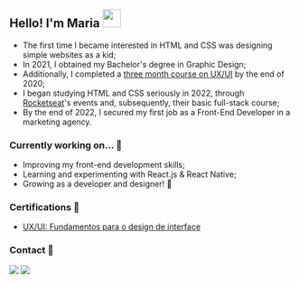 <h2>Hello! I'm Maria <img src="https://media.giphy.com/media/hvRJCLFzcasrR4ia7z/giphy.gif" width="32" ></h2>
<ul>
  <li>The first time I became interested in HTML and CSS was designing simple websites as a kid;</li>
  <li>In 2021, I obtained my Bachelor's degree in Graphic Design;</li>
  <li>Additionally, I completed a <a href="https://www.coursera.org/account/accomplishments/certificate/K9MS9UMFVCET">three month course on UX/UI</a> by the end of 2020;</li>
  <li>I began studying HTML and CSS seriously in 2022, through <a href="https://www.rocketseat.com.br">Rocketseat</a>'s events and, subsequently, their basic full-stack course;</li>
  <li>By the end of 2022, I secured my first job as a Front-End Developer in a marketing agency.</li>
</ul>

<h3>Currently working on... 💪</h3>
<ul>
  <li>Improving my front-end development skills;</li>
  <li>Learning and experimenting with React.js & React Native;</li>
  <li>Growing as a developer and designer! 🌱</li>
</ul>

  <h3>Certifications 🏅</h3>
  <ul>
    <li><a href="https://www.coursera.org/account/accomplishments/certificate/K9MS9UMFVCET">UX/UI: Fundamentos para o design de interface</a></li>
  </ul>

<h3>Contact 💌</h3>
<p align="left">
  <a href="https://linkedin.com/in/mariak-fla/" alt="LinkedIn">
  <img src="https://img.shields.io/badge/-Linkedin-0e76a8?style=flat-square&logo=Linkedin&logoColor=white&link=https://linkedin.com/in/mariak-fla/" /></a>

  <a href="mailto:mariak.fla@gmail.com" alt="Gmail">
  <img src="https://img.shields.io/badge/-Gmail-FF0000?style=flat-square&labelColor=FF0000&logo=gmail&logoColor=white&link=mailto:mariak.fla@gmail.com" /></a></a>
</p>

